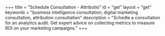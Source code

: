 +++
title = "Schedule Consultation - Attributio"
id = "get"
layout = "get"
keywords = "business intelligence consultation, digital marketing consultation, attribution consultation"
description = "Schedle a consultation for an analytics audit. Get expert advice on collecting metrics to measure ROI on your marketing campaigns."
+++